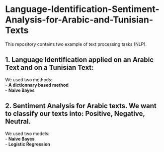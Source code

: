 # Language-Identification-Sentiment-Analysis-for-Arabic-and-Tunisian-Texts
This repository contains two example of text processing tasks (NLP).
## 1. Language Identification applied on an Arabic Text and on a Tunisian Text:
  We used two methods: \
    - **A dictionnary based method** \
    - **Naive Bayes**
                       
## 2. Sentiment Analysis for Arabic texts. We want to classify our texts into: Positive, Negative, Neutral.
  We used two models: \
    - **Naive Bayes**\
    - **Logistic Regression**
  
